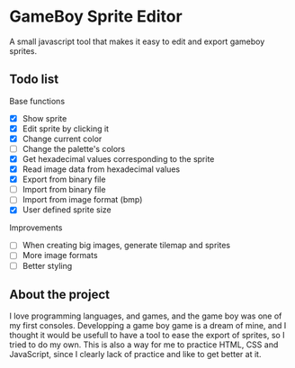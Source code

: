 # GameBoy Sprite Editor

A small javascript tool that makes it easy to edit and export gameboy sprites.

## Todo list

Base functions
- [x] Show sprite
- [x] Edit sprite by clicking it
- [x] Change current color
- [ ] Change the palette's colors
- [x] Get hexadecimal values corresponding to the sprite
- [x] Read image data from hexadecimal values
- [x] Export from binary file
- [ ] Import from binary file
- [ ] Import from image format (bmp) 
- [x] User defined sprite size

Improvements
- [ ] When creating big images, generate tilemap and sprites
- [ ] More image formats
- [ ] Better styling

## About the project

I love programming languages, and games, and the game boy was one of my first consoles.
Developping a game boy game is a dream of mine, and I thought it would be usefull to have a tool to ease the export of sprites, so I tried to do my own.
This is also a way for me to practice HTML, CSS and JavaScript, since I clearly lack of practice and like to get better at it.
